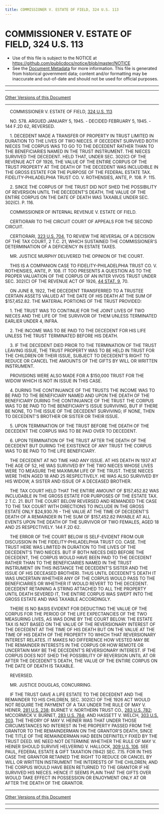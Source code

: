 ```yaml
---
title: COMMISSIONER V. ESTATE OF FIELD, 324 U.S. 113
---
```


# COMMISSIONER V. ESTATE OF FIELD, 324 U.S. 113

* Use of this file is subject to the NOTICE at https://github.com/publicdocs/notice/blob/master/NOTICE
* See the [Document Metadata](../../../index.md) for more information.
  This file is generated from historical government data; content and/or formatting may be inaccurate and out-of-date and should not be used for official purposes.

----------
----------

[Other Versions of this Document](https://publicdocs.github.io/go/links?ns=uslm-x&ref=%2Fus%2Fcourts%2Fscotus%2FusReporter%2F324%2F113)

----------

    COMMISSIONER V. ESTATE OF FIELD, [324 U.S. 113][/us/courts/scotus/usReporter/324/113]

    NO. 578.  ARGUED JANUARY 5, 1945.  - DECIDED FEBRUARY 5, 1945.  - 144 F.2D 62, REVERSED.

    1.  DECEDENT MADE A TRANSFER OF PROPERTY IN TRUST LIMITED IN DURATION TO THE LIVES OF TWO NIECES.  IF DECEDENT SURVIVED BOTH NIECES THE CORPUS WAS TO GO TO THE DECEDENT RATHER THAN TO THE BENEFICIARIES NAMED IN THE TRUST INSTRUMENT.  THE NIECES SURVIVED THE DECEDENT.  HELD THAT, UNDER SEC. 302(C) OF THE REVENUE ACT OF 1926, THE VALUE OF THE ENTIRE CORPUS OF THE TRUST PROPERTY AT THE DEATH OF THE DECEDENT WAS INCLUDIBLE IN THE GROSS ESTATE FOR THE PURPOSE OF THE FEDERAL ESTATE TAX.  FIDELITY-PHILADELPHIA TRUST CO. V. ROTHENSIES, ANTE, P. 108.  P. 115.

    2. SINCE THE CORPUS OF THE TRUST DID NOT SHED THE POSSIBILITY OF REVERSION UNTIL THE DECEDENT'S DEATH, THE VALUE OF THE ENTIRE CORPUS ON THE DATE OF DEATH WAS TAXABLE UNDER SEC. 302(C).  P. 116.

    COMMISSIONER OF INTERNAL REVENUE V. ESTATE OF FIELD.

    CERTIORARI TO THE CIRCUIT COURT OF APPEALS FOR THE SECOND CIRCUIT.

    CERTIORARI, [323 U.S. 704][/us/courts/scotus/usReporter/323/704], TO REVIEW THE REVERSAL OF A DECISION OF THE TAX COURT, 2 T.C. 21, WHICH SUSTAINED THE COMMISSIONER'S DETERMINATION OF A DEFICIENCY IN ESTATE TAXES.

    MR. JUSTICE MURPHY DELIVERED THE OPINION OF THE COURT.

    THIS IS A COMPANION CASE TO FIDELITY-PHILADELPHIA TRUST CO. V. ROTHENSIES, ANTE, P. 108.  IT TOO PRESENTS A QUESTION AS TO THE PROPER VALUATION OF THE CORPUS OF AN INTER VIVOS TRUST UNDER SEC. 302(C) OF THE REVENUE ACT OF 1926, [44 STAT. 9][/us/stat/44/9], 70.

    ON JUNE 8, 1922, THE DECEDENT TRANSFERRED TO A TRUSTEE CERTAIN ASSETS VALUED AT THE DATE OF HIS DEATH AT THE SUM OF $157,452.82.  THE MATERIAL PORTIONS OF THE TRUST PROVIDED:

    1.  THE TRUST WAS TO CONTINUE FOR THE JOINT LIVES OF TWO NIECES AND THE LIFE OF THE SURVIVOR OF THEM UNLESS TERMINATED EARLIER UNDER 4, INFRA.

    2. THE INCOME WAS TO BE PAID TO THE DECEDENT FOR HIS LIFE UNLESS THE TRUST TERMINATED BEFORE HIS DEATH.

    3.  IF THE DECEDENT DIED PRIOR TO THE TERMINATION OF THE TRUST LEAVING ISSUE, THE TRUST PROPERTY WAS TO BE HELD IN TRUST FOR THE CHILDREN OR THEIR ISSUE, SUBJECT TO DECEDENT'S RIGHT TO REDUCE OR CANCEL THE AMOUNTS OF THE GIFTS BY WILL OR WRITTEN INSTRUMENT.

    PROVISIONS WERE ALSO MADE FOR A $150,000 TRUST FOR THE WIDOW WHICH IS NOT IN ISSUE IN THIS CASE.

    4.  DURING THE CONTINUANCE OF THE TRUSTS THE INCOME WAS TO BE PAID TO THE BENEFICIARY NAMED AND UPON THE DEATH OF THE BENEFICIARY DURING THE CONTINUANCE OF THE TRUST THE CORPUS WAS TO BE PAID TO THE BENEFICIARY'S ISSUE SURVIVING, BUT IF THERE BE NONE, TO THE ISSUE OF THE DECEDENT SURVIVING; IF NONE, THEN TO DECEDENT'S BROTHER OR SISTER OR THEIR ISSUE.

    5.  UPON TERMINATION OF THE TRUST BEFORE THE DEATH OF THE DECEDENT THE CORPUS WAS TO BE PAID OVER TO DECEDENT.

    6.  UPON TERMINATION OF THE TRUST AFTER THE DEATH OF THE DECEDENT BUT DURING THE EXISTENCE OF ANY TRUST THE CORPUS WAS TO BE PAID TO THE LIFE BENEFICIARY.

    THE DECEDENT AT NO TIME HAD ANY ISSUE.  AT HIS DEATH IN 1937 AT THE AGE OF 52, HE WAS SURVIVED BY THE TWO NIECES WHOSE LIVES WERE TO MEASURE THE MAXIMUM LIFE OF THE TRUST.  THESE NIECES WERE THEN AGED 18 AND 25 RESPECTIVELY.  HE WAS ALSO SURVIVED BY HIS WIDOW, A SISTER AND ISSUE OF A DECEASED BROTHER.

    THE TAX COURT HELD THAT THE ENTIRE AMOUNT OF $157,452.82 WAS INCLUDABLE IN THE GROSS ESTATE FOR PURPOSES OF THE ESTATE TAX.  2 T.C. 21.  BUT THE COURT BELOW REVERSED AND REMANDED THE CASE TO THE TAX COURT WITH DIRECTIONS TO INCLUDE IN THE GROSS ESTATE ONLY $24,930.76 - THE VALUE AT THE TIME OF DECEDENT'S DEATH OF A REMAINDER IN THE SUM OF $157,452.82 PAYABLE AT ALL EVENTS UPON THE DEATH OF THE SURVIVOR OF TWO FEMALES, AGED 18 AND 25 RESPECTIVELY.  144 F.2D 62.

    THE ERROR OF THE COURT BELOW IS SELF-EVIDENT FROM OUR DISCUSSION IN THE FIDELITY-PHILADELPHIA TRUST CO. CASE.  THE TRUST HERE WAS LIMITED IN DURATION TO THE LIVES OF THE DECEDENT'S TWO NIECES.  BUT IF BOTH NIECES DIED BEFORE THE DECEDENT, THE CORPUS WOULD HAVE BEEN PAID TO THE DECEDENT RATHER THAN TO THE BENEFICIARIES NAMED IN THE TRUST INSTRUMENT (IN THIS INSTANCE THE DECEDENT'S SISTER AND THE ISSUE OF HIS DECEASED BROTHER).  THUS UNTIL DECEDENT'S DEATH IT WAS UNCERTAIN WHETHER ANY OF THE CORPUS WOULD PASS TO THE BENEFICIARIES OR WHETHER IT WOULD REVERT TO THE DECEDENT.  DECEDENT RETAINING A STRING ATTACHED TO ALL THE PROPERTY UNTIL DEATH SEVERED IT, THE ENTIRE CORPUS WAS SWEPT INTO THE GROSS ESTATE AND WAS TAXABLE ACCORDINGLY.

    THERE IS NO BASIS EVIDENT FOR DEDUCTING THE VALUE OF THE CORPUS FOR THE PERIOD OF THE LIFE EXPECTANCIES OF THE TWO MEASURING LIVES, AS WAS DONE BY THE COURT BELOW.  THE ESTATE TAX IS NOT BASED ON THE VALUE OF THE REVERSIONARY INTEREST OF THE DECEDENT AT THE TIME OF HIS DEATH BUT ON THE VALUE AT THE TIME OF HIS DEATH OF THE PROPERTY TO WHICH THAT REVERSIONARY INTEREST RELATES.  IT MAKES NO DIFFERENCE HOW VESTED MAY BE THE REMAINDER INTERESTS IN THE CORPUS OR HOW REMOTE OR UNCERTAIN MAY BE THE DECEDENT'S REVERSIONARY INTEREST.  IF THE CORPUS DOES NOT SHED THE POSSIBILITY OF REVERSION UNTIL AT OR AFTER THE DECEDENT'S DEATH, THE VALUE OF THE ENTIRE CORPUS ON THE DATE OF DEATH IS TAXABLE.

    REVERSED.

    MR. JUSTICE DOUGLAS, CONCURRING.

    IF THE TRUST GAVE A LIFE ESTATE TO THE DECEDENT AND THE REMAINDER TO HIS CHILDREN, SEC. 302(C) OF THE 1926 ACT WOULD NOT REQUIRE THE PAYMENT OF A TAX UNDER THE RULE OF MAY V. HEINER, [281 U.S. 238][/us/courts/scotus/usReporter/281/238]; BURNET V. NORTHERN TRUST CO., [283 U.S. 782][/us/courts/scotus/usReporter/283/782]; MCCORMICK V. BURNET, [283 U.S. 784][/us/courts/scotus/usReporter/283/784]; AND HASSETT V. WELCH, [303 U.S. 303][/us/courts/scotus/usReporter/303/303].  THE THEORY OF MAY V. HEINER WAS THAT UNDER THOSE CIRCUMSTANCES NO INTEREST IN THE PROPERTY PASSED FROM THE GRANTOR TO THE REMAINDERMAN ON THE GRANTOR'S DEATH, SINCE THE TITLE OF THE REMAINDERMAN HAD BEEN DEFINITELY FIXED BY THE TRUST DEED.  WE NEED NOT DETERMINE WHETHER THE RULE OF MAY V. HEINER SHOULD SURVIVE HELVERING V. HALLOCK, [309 U.S. 106][/us/courts/scotus/usReporter/309/106].  SEE PAUL, FEDERAL ESTATE & GIFT TAXATION (1942) SEC. 7.15.  FOR IN THIS CASE THE GRANTOR RETAINED THE RIGHT TO REDUCE OR CANCEL BY WILL OR WRITTEN INSTRUMENT THE INTERESTS OF THE CHILDREN; AND THE CORPUS WOULD HAVE BEEN RETURNED TO THE GRANTOR IF HE SURVIVED HIS NIECES.  HENCE IT SEEMS PLAIN THAT THE GIFTS OVER WOULD TAKE EFFECT IN POSSESSION OR ENJOYMENT ONLY AT OR AFTER THE DEATH OF THE GRANTOR.

----------

[Other Versions of this Document](https://publicdocs.github.io/go/links?ns=uslm-x&ref=%2Fus%2Fcourts%2Fscotus%2FusReporter%2F324%2F113)

----------
----------

[/us/courts/scotus/usReporter/324/113]: https://publicdocs.github.io/go/links?ns=uslm-x&ref=%2Fus%2Fcourts%2Fscotus%2FusReporter%2F324%2F113
[/us/courts/scotus/usReporter/323/704]: https://publicdocs.github.io/go/links?ns=uslm-x&ref=%2Fus%2Fcourts%2Fscotus%2FusReporter%2F323%2F704
[/us/stat/44/9]: https://publicdocs.github.io/go/links?ns=uslm&ref=%2Fus%2Fstat%2F44%2F9
[/us/courts/scotus/usReporter/281/238]: https://publicdocs.github.io/go/links?ns=uslm-x&ref=%2Fus%2Fcourts%2Fscotus%2FusReporter%2F281%2F238
[/us/courts/scotus/usReporter/283/782]: https://publicdocs.github.io/go/links?ns=uslm-x&ref=%2Fus%2Fcourts%2Fscotus%2FusReporter%2F283%2F782
[/us/courts/scotus/usReporter/283/784]: https://publicdocs.github.io/go/links?ns=uslm-x&ref=%2Fus%2Fcourts%2Fscotus%2FusReporter%2F283%2F784
[/us/courts/scotus/usReporter/303/303]: https://publicdocs.github.io/go/links?ns=uslm-x&ref=%2Fus%2Fcourts%2Fscotus%2FusReporter%2F303%2F303
[/us/courts/scotus/usReporter/309/106]: https://publicdocs.github.io/go/links?ns=uslm-x&ref=%2Fus%2Fcourts%2Fscotus%2FusReporter%2F309%2F106


